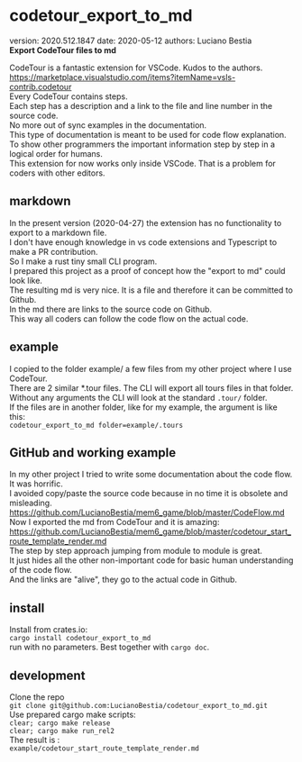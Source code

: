 # codetour_export_to_md

[comment]: # (lmake_readme cargo.toml data start)
version: 2020.512.1847  date: 2020-05-12 authors: Luciano Bestia  
**Export CodeTour files to md**

[comment]: # (lmake_readme cargo.toml data end)

CodeTour is a fantastic extension for VSCode. Kudos to the authors.  
<https://marketplace.visualstudio.com/items?itemName=vsls-contrib.codetour>  
Every CodeTour contains steps.  
Each step has a description and a link to the file and line number in the source code.  
No more out of sync examples in the documentation.  
This type of documentation is meant to be used for code flow explanation.  
To show other programmers the important information step by step in a logical order for humans.  
This extension for now works only inside VSCode. That is a problem for coders with other editors.  

## markdown

In the present version (2020-04-27) the extension has no functionality to export to a markdown file.  
I don't have enough knowledge in vs code extensions and Typescript to make a PR contribution.  
So I make a rust tiny small CLI program.  
I prepared this project as a proof of concept how the "export to md" could look like.  
The resulting md is very nice. It is a file and therefore it can be committed to Github.  
In the md there are links to the source code on Github.  
This way all coders can follow the code flow on the actual code.  

## example

I copied to the folder example/ a few files from my other project where I use CodeTour.  
There are 2 similar *.tour files. The CLI will export all tours files in that folder.  
Without any arguments the CLI will look at the standard `.tour/` folder.  
If the files are in another folder, like for my example, the argument is like this:  
`codetour_export_to_md folder=example/.tours`  

## GitHub and working example

In my other project I tried to write some documentation about the code flow.  
It was horrific.  
I avoided copy/paste the source code because in no time it is obsolete and misleading.  
<https://github.com/LucianoBestia/mem6_game/blob/master/CodeFlow.md>  
Now I exported the md from CodeTour and it is amazing:  
<https://github.com/LucianoBestia/mem6_game/blob/master/codetour_start_route_template_render.md>  
The step by step approach jumping from module to module is great.  
It just hides all the other non-important code for basic human understanding of the code flow.  
And the links are "alive", they go to the actual code in Github.  

[comment]: # (lmake_readme exclude start A)  

## install

Install from crates.io:  
`cargo install codetour_export_to_md`  
run with no parameters. Best together with `cargo doc`.  

## development

Clone the repo  
`git clone git@github.com:LucianoBestia/codetour_export_to_md.git`  
Use prepared cargo make scripts:  
`clear; cargo make release`  
`clear; cargo make run_rel2`  
The result is :  
`example/codetour_start_route_template_render.md`  

[comment]: # (lmake_readme exclude end A)  
